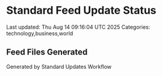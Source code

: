 # Standard Feed Update Status
Last updated: Thu Aug 14 09:16:04 UTC 2025
Categories: technology,business,world

## Feed Files Generated

Generated by Standard Updates Workflow

